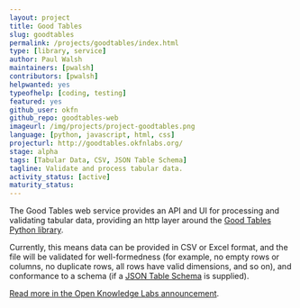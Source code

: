 ```yaml
---
layout: project
title: Good Tables
slug: goodtables
permalink: /projects/goodtables/index.html
type: [library, service]
author: Paul Walsh
maintainers: [pwalsh]
contributors: [pwalsh]
helpwanted: yes
typeofhelp: [coding, testing]
featured: yes
github_user: okfn
github_repo: goodtables-web
imageurl: /img/projects/project-goodtables.png
language: [python, javascript, html, css]
projecturl: http://goodtables.okfnlabs.org/
stage: alpha
tags: [Tabular Data, CSV, JSON Table Schema]
tagline: Validate and process tabular data.
activity_status: [active]
maturity_status:
---
```


The Good Tables web service provides an API and UI for processing and validating tabular data,
providing an http layer around the <a href="https://github.com/okfn/goodtables">Good Tables Python library</a>.

Currently, this means data can be provided in CSV or Excel format, and the file will
be validated for well-formedness (for example, no empty rows or columns, no duplicate
rows, all rows have valid dimensions, and so on), and conformance to a schema
(if a <a href="http://dataprotocols.org/json-table-schema/">JSON Table Schema</a> is supplied).

<a href="http://okfnlabs.org/blog/2015/03/06/goodtables-web-service.html">Read more in the Open Knowledge Labs announcement</a>.
